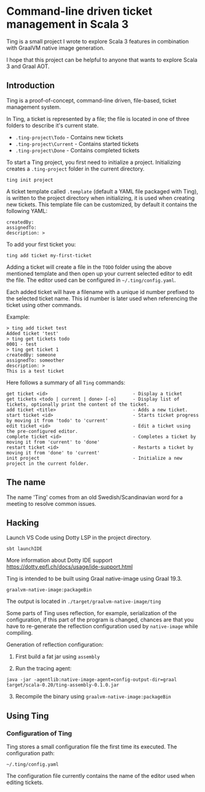 # Command-line driven ticket management in Scala 3
Ting is a small project I wrote to explore Scala 3 features in combination with GraalVM native image generation.

I hope that this project can be helpful to anyone that wants to explore Scala 3 and Graal AOT.

## Introduction

Ting is a proof-of-concept, command-line driven, file-based, ticket management system. 

In Ting, a ticket is represented by a file; the file is located in one of three folders to describe it's current state. 

 - `.ting-project\Todo` - Contains new tickets
 - `.ting-project\Current` - Contains started tickets 
 - `.ting-project\Done` - Contains completed tickets

To start a Ting project, you first need to initialize a project. Initializing creates a `.ting-project` folder in the current directory.

`ting init project`

A ticket template called `.template` (default a YAML file packaged with Ting), is written to the project directory when initializing, it is used when creating new tickets. This template file  can be customized, by default it contains the following YAML:

```
createdBy:
assignedTo:
description: >
```

To add your first ticket you:

`ting add ticket my-first-ticket`

Adding a ticket will create a file in the `TODO` folder using the above mentioned template and then open up your current selected editor to edit the file. The editor used can be configured in `~/.ting/config.yaml`.

Each added ticket will have a filename with a unique id number prefixed to the selected ticket name. This id number is later used when referencing the ticket using other commands.

Example:
```
> ting add ticket test
Added ticket 'test'
> ting get tickets todo
0001 - test
> ting get ticket 1
createdBy: someone
assignedTo: someother
description: > 
This is a test ticket
```

Here follows a summary of all `Ting` commands:

	get ticket <id>                               - Display a ticket
	get tickets <todo | current | done> [-o]      - Display list of tickets, optionally print the content of the ticket.
	add ticket <title>                            - Adds a new ticket.
	start ticket <id>                             - Starts ticket progress by moving it from 'todo' to 'current'
	edit ticket <id>                              - Edit a ticket using the pre-configured editor.
	complete ticket <id>                          - Completes a ticket by moving it from 'current' to 'done'
	restart ticket <id>                           - Restarts a ticket by moving it from 'done' to 'current'
	init project                                  - Initialize a new project in the current folder.

## The name

The name 'Ting' comes from an old Swedish/Scandinavian word for a meeting to resolve common issues.

## Hacking

Launch VS Code using Dotty LSP in the project directory.

    sbt launchIDE

More information about Dotty IDE support
https://dotty.epfl.ch/docs/usage/ide-support.html

Ting is intended to be built using Graal native-image using Graal 19.3.

    graalvm-native-image:packageBin

The output is located in `./target/graalvm-native-image/ting`

Some parts of Ting uses reflection, for example, serialization of the configuration, if this part of the program is changed, chances are that you have to re-generate the reflection configuration used by `native-image` while compiling.

Generation of reflection configuration:

1. First build a fat jar using `assembly`

2. Run the tracing agent:

`java -jar -agentlib:native-image-agent=config-output-dir=graal target/scala-0.20/ting-assembly-0.1.0.jar`

3. Recompile the binary using `graalvm-native-image:packageBin`

## Using Ting

### Configuration of Ting

Ting stores a small configuration file the first time its executed. 
The configuration path:

    ~/.ting/config.yaml

The configuration file currently contains the name of the editor used when editing tickets.
